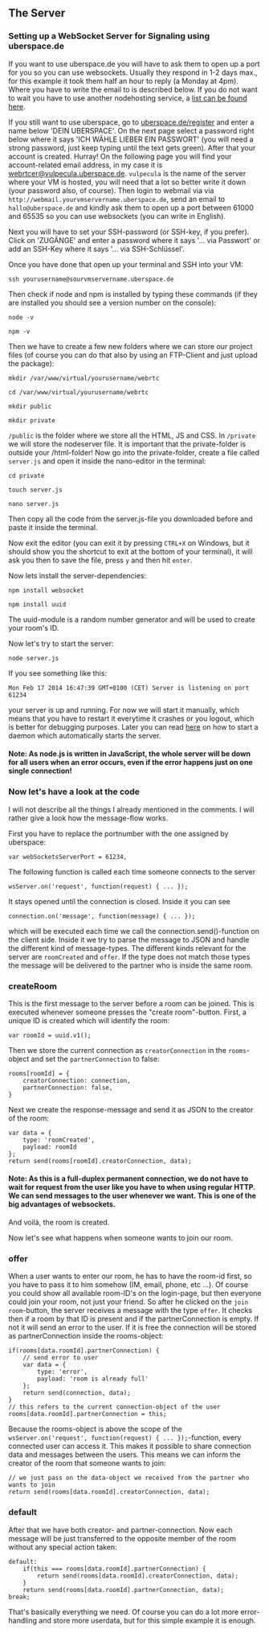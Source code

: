 ## The Server

### Setting up a WebSocket Server for Signaling using uberspace.de

If you want to use uberspace.de you will have to ask them to open up a port for you so you can use websockets. Usually they respond in 1-2 days max., for this example it took them half an hour to reply (a Monday at 4pm). Where you have to write the email to is described below. If you do not want to wait you have to use another nodehosting service, a [list can be found here](https://github.com/joyent/node/wiki/Node-Hosting).

If you still want to use uberspace, go to [uberspace.de/register](https://uberspace.de/register) and enter a name below 'DEIN UBERSPACE'. On the next page select a password right below where it says 'ICH WÄHLE LIEBER EIN PASSWORT' (you will need a strong password, just keep typing until the text gets green). After that your account is created. Hurray! On the following page you will find your account-related email address, in my case it is webrtcer@vulpecula.uberspace.de. `vulpecula` is the name of the server where your VM is hosted, you will need that a lot so better write it down (your password also, of course).
Then login to webmail via via `http://webmail.yourvmservername.uberspace.de`, send an email to `hallo@uberspace.de` and kindly ask them to open up a port between 61000 and 65535 so you can use websockets (you can write in English).

Next you will have to set your SSH-password (or SSH-key, if you prefer). Click on 'ZUGÄNGE' and enter a password where it says '… via Passwort' or add an SSH-Key where it says '… via SSH-Schlüssel'.

Once you have done that open up your terminal and SSH into your VM:

	ssh yourusername@sourvmservername.uberspace.de

Then check if node and npm is installed by typing these commands (if they are installed you should see a version number on the console):

`node -v`

`npm -v`

Then we have to create a few new folders where we can store our project files (of course you can do that also by using an FTP-Client and just upload the package):

`mkdir /var/www/virtual/yourusername/webrtc`

`cd /var/www/virtual/yourusername/webrtc`

`mkdir public`

`mkdir private`

`/public` is the folder where we store all the HTML, JS and CSS. In `/private` we will store the nodeserver file. It is important that the private-folder is outside your /html-folder! Now go into the private-folder, create a file called `server.js` and open it inside the nano-editor in the terminal:

`cd private`

`touch server.js`

`nano server.js`

Then copy all the code from the server.js-file you downloaded before and paste it inside the terminal.

Now exit the editor (you can exit it by pressing `CTRL+X` on Windows, but it should show you the shortcut to exit at the bottom of your terminal), it will ask you then to save the file, press `y` and then hit `enter`.

Now lets install the server-dependencies:

`npm install websocket`

`npm install uuid`

The uuid-module is a random number generator and will be used to create your room's ID.

Now let's try to start the server:

`node server.js`

If you see something like this:

`Mon Feb 17 2014 16:47:39 GMT+0100 (CET) Server is listening on port 61234`

your server is up and running. For now we will start it manually, which means that you have to restart it everytime it crashes or you logout, which is better for debugging purposes. Later you can read [here](https://uberspace.de/dokuwiki/development:nodejs) on how to start a daemon which automatically starts the server.

#### Note: As node.js is written in JavaScript, the whole server will be down for all users when an error occurs, even if the error happens just on one single connection!

### Now let's have a look at the code

I will not describe all the things I already mentioned in the comments. I will rather give a look how the message-flow works.

First you have to replace the portnumber with the one assigned by uberspace:

	var webSocketsServerPort = 61234,

The following function is called each time someone connects to the server

	wsServer.on('request', function(request) { ... });

It stays opened until the connection is closed. Inside it you can see

	connection.on('message', function(message) { ... });

which will be executed each time we call the connection.send()-function on the client side. Inside it we try to parse the message to JSON and handle the different kind of message-types. The different kinds relevant for the server are `roomCreated` and `offer`. If the type does not match those types the message will be delivered to the partner who is inside the same room.

### createRoom

This is the first message to the server before a room can be joined. This is executed whenever someone presses the "create room"-button.
First, a unique ID is created which will identify the room:

	var roomId = uuid.v1();

Then we store the current connection as `creatorConnection` in the `rooms`-object and set the `partnerConnection` to false:

	rooms[roomId] = {
		creatorConnection: connection,
		partnerConnection: false,
	}

Next we create the response-message and send it as JSON to the creator of the room:

	var data = {
		type: 'roomCreated',
		payload: roomId
	};
	return send(rooms[roomId].creatorConnection, data);

#### Note: As this is a full-duplex permanent connection, we do not have to wait for request from the user like you have to when using regular HTTP. We can send messages to the user whenever we want. This is one of the big advantages of websockets.

And voilà, the room is created.

Now let's see what happens when someone wants to join our room.

### offer

When a user wants to enter our room, he has to have the room-id first, so you have to pass it to him somehow (IM, email, phone, etc ...). Of course you could show all available room-ID's on the login-page, but then everyone could join your room, not just your friend.
So after he clicked on the `join room`-button, the server receives a message with the type `offer`. It checks then if a room by that ID is present and if the partnerConnection is empty. If not it will send an error to the user. If it is free the connection will be stored as partnerConnection inside the rooms-object:

	if(rooms[data.roomId].partnerConnection) {
		// send error to user
		var data = {
			type: 'error',
			payload: 'room is already full'
		};
		return send(connection, data);
	}
	// this refers to the current connection-object of the user
	rooms[data.roomId].partnerConnection = this;

Because the rooms-object is above the scope of the `wsServer.on('request', function(request) { ... });`-function, every connected user can access it. This makes it possible to share connection data and messages between the users. This means we can inform the creator of the room that someone wants to join:

	// we just pass on the data-object we received from the partner who wants to join
	return send(rooms[data.roomId].creatorConnection, data);

### default

After that we have both creator- and partner-connection. Now each message will be just transferred to the opposite member of the room without any special action taken:

	default:
		if(this === rooms[data.roomId].partnerConnection) {
			return send(rooms[data.roomId].creatorConnection, data);
		}
		return send(rooms[data.roomId].partnerConnection, data);
	break;

That's basically everything we need. Of course you can do a lot more error-handling and store more userdata, but for this simple example it is enough.